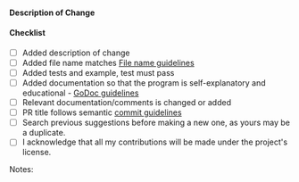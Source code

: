 #### Description of Change
<!--
Thank you for your Pull Request. Please provide a description above and review
the requirements below.

Contributors guide: https://github.com/TheAlgorithms/Go/CONTRIBUTING.md
-->

#### Checklist
<!-- Remove items that do not apply. For completed items, change [ ] to [x]. -->

- [ ] Added description of change
- [ ] Added file name matches [File name guidelines](https://github.com/TheAlgorithms/Go/blob/master/CONTRIBUTING.md#New-File-Name-guidelines)
- [ ] Added tests and example, test must pass
- [ ] Added documentation so that the program is self-explanatory and educational - [GoDoc guidelines](https://blog.golang.org/godoc)
- [ ] Relevant documentation/comments is changed or added
- [ ] PR title follows semantic [commit guidelines](https://github.com/TheAlgorithms/Go/blob/master/CONTRIBUTING.md#Commit-Guidelines)
- [ ] Search previous suggestions before making a new one, as yours may be a duplicate.
- [ ] I acknowledge that all my contributions will be made under the project's license.

Notes: <!-- Please add a one-line description for developers or pull request viewers -->